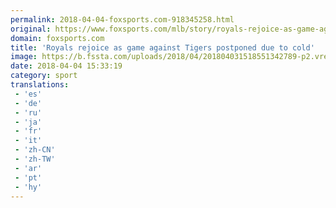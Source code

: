 ```yaml
---
permalink: 2018-04-04-foxsports.com-918345258.html
original: https://www.foxsports.com/mlb/story/royals-rejoice-as-game-against-tigers-postponed-due-to-cold-040418
domain: foxsports.com
title: 'Royals rejoice as game against Tigers postponed due to cold'
image: https://b.fssta.com/uploads/2018/04/201804031518551342789-p2.vresize.1200.630.high.33.jpeg
date: 2018-04-04 15:33:19
category: sport
translations: 
 - 'es'
 - 'de'
 - 'ru'
 - 'ja'
 - 'fr'
 - 'it'
 - 'zh-CN'
 - 'zh-TW'
 - 'ar'
 - 'pt'
 - 'hy'
---
```


